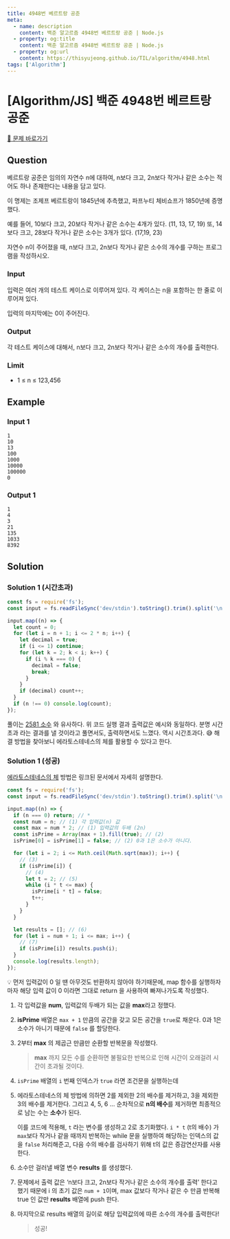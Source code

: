 ```yaml
---
title: 4948번 베르트랑 공준
meta:
  - name: description
    content: 백준 알고르즘 4948번 베르트랑 공준 | Node.js
  - property: og:title
    content: 백준 알고르즘 4948번 베르트랑 공준 | Node.js
  - property: og:url
    content: https://thisyujeong.github.io/TIL/algorithm/4948.html
tags: ['Algorithm']
---
```


# [Algorithm/JS] 백준 4948번 베르트랑 공준

[🔗 문제 바로가기](https://www.acmicpc.net/problem/4948)

## Question

베르트랑 공준은 임의의 자연수 n에 대하여, n보다 크고, 2n보다 작거나 같은 소수는 적어도 하나 존재한다는 내용을 담고 있다.

이 명제는 조제프 베르트랑이 1845년에 추측했고, 파프누티 체비쇼프가 1850년에 증명했다.

예를 들어, 10보다 크고, 20보다 작거나 같은 소수는 4개가 있다. (11, 13, 17, 19) 또, 14보다 크고, 28보다 작거나 같은 소수는 3개가 있다. (17,19, 23)

자연수 n이 주어졌을 때, n보다 크고, 2n보다 작거나 같은 소수의 개수를 구하는 프로그램을 작성하시오.

### Input

입력은 여러 개의 테스트 케이스로 이루어져 있다. 각 케이스는 n을 포함하는 한 줄로 이루어져 있다.

입력의 마지막에는 0이 주어진다.

### Output

각 테스트 케이스에 대해서, n보다 크고, 2n보다 작거나 같은 소수의 개수를 출력한다.

### Limit

- 1 ≤ n ≤ 123,456

## Example

### Input 1

```
1
10
13
100
1000
10000
100000
0
```

### Output 1

```
1
4
3
21
135
1033
8392
```

## Solution

### Solution 1 (시간초과)

```js
const fs = require('fs');
const input = fs.readFileSync('dev/stdin').toString().trim().split('\n').map(Number);

input.map((n) => {
  let count = 0;
  for (let i = n + 1; i <= 2 * n; i++) {
    let decimal = true;
    if (i <= 1) continue;
    for (let k = 2; k < i; k++) {
      if (i % k === 0) {
        decimal = false;
        break;
      }
    }
    if (decimal) count++;
  }
  if (n !== 0) console.log(count);
});
```

풀이는 [2581 소수](https://thisyujeong.github.io/TIL/algorithm/2581.html) 와 유사하다. 위 코드 실행 결과 출력값은 예시와 동일하다. 분명 시간 초과 라는 결과를 낼 것이라고 풀면서도, 출력하면서도 느꼈다. 역시 시간초과다. 😅 해결 방법을 찾아보니 에라토스테네스의 체를 활용할 수 있다고 한다.

### Solution 1 (성공)

[에라토스테네스의 체](https://namu.wiki/w/%EC%97%90%EB%9D%BC%ED%86%A0%EC%8A%A4%ED%85%8C%EB%84%A4%EC%8A%A4%EC%9D%98%20%EC%B2%B4) 방법은 링크된 문서에서 자세히 설명한다.

```js
const fs = require('fs');
const input = fs.readFileSync('dev/stdin').toString().trim().split('\n').map(Number);

input.map((n) => {
  if (n === 0) return; // *
  const num = n; // (1) 각 입력값(n) 값
  const max = num * 2; // (1) 입력값의 두배 (2n)
  const isPrime = Array(max + 1).fill(true); // (2)
  isPrime[0] = isPrime[1] = false; // (2) 0과 1은 소수가 아니다.

  for (let i = 2; i <= Math.ceil(Math.sqrt(max)); i++) {
    // (3)
    if (isPrime[i]) {
      // (4)
      let t = 2; // (5)
      while (i * t <= max) {
        isPrime[i * t] = false;
        t++;
      }
    }
  }

  let results = []; // (6)
  for (let i = num + 1; i <= max; i++) {
    // (7)
    if (isPrime[i]) results.push(i);
  }
  console.log(results.length);
});
```

💡 먼저 입력값이 0 일 땐 아무것도 반환하지 않아야 하기때문에, map 함수를 실행하자마자 해당 입력 값이 0 이라면 그대로 return 을 사용하여 빠져나가도록 작성했다.

1. 각 입력값을 **num**, 입력값의 두배가 되는 값을 **max**라고 정했다.
2. **isPrime** 배열은 `max + 1` 만큼의 공간을 갖고 모든 공간을 `true`로 채운다. 0과 1은 소수가 아니기 때문에 `false` 를 할당한다.
3. 2부터 **max** 의 제곱근 만큼만 순환할 반복문을 작성했다.
   > **max** 까지 모든 수를 순환하면 불필요한 반복으로 인해 시간이 오래걸려 시간이 초과될 것이다.
4. `isPrime` 배열의 `i` 번째 인덱스가 `true` 라면 조건문을 실행하는데
5. 에라토스테네스의 체 방법에 의하면 2를 제외한 2의 배수를 제거하고, 3을 제외한 3의 배수를 제거한다. 그리고 4, 5, 6 ... 순차적으로 **n의 배수**를 제거하면 최종적으로 남는 수는 **소수**가 된다.

   이를 코드에 적용해, `t` 라는 변수를 생성하고 2로 초기화했다. `i * t` (t의 배수) 가 `max`보다 작거나 같을 때까지 반복하는 while 문을 실행하여 해당하는 인덱스의 값을 `false` 처리해준고, 다음 수의 배수를 검사하기 위해 t의 값은 증감연산자를 사용한다.

6. 소수만 걸러낼 배열 변수 **results** 를 생성했다.
7. 문제에서 출력 값은 ‘n보다 크고, 2n보다 작거나 같은 소수의 개수를 출력’ 한다고 했기 때문에 i 의 초기 값은 `num + 1`이며, max 값보다 작거나 같은 수 만큼 반복해 true 인 값만 **results** 배열에 push 한다.

8. 마지막으로 results 배열의 길이로 해당 입력값의에 따른 소수의 개수를 출력한다!
   > 성공!
